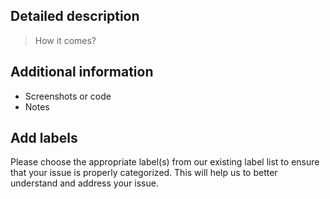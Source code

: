 <!-- Feel free to remove sections that aren't relevant.

## Title line template: [Title]: Brief description

-->

## Detailed description

<!---  Describe in detail the issue you're having.  -->

> How it comes?

## Additional information

* Screenshots or code
* Notes

## Add labels
Please choose the appropriate label(s) from our existing label list to ensure that your issue is properly categorized. This will help us to better understand and address your issue.
